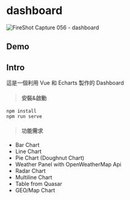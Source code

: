 # dashboard

![FireShot Capture 056 - dashboard](https://github.com/YiShanStephyHung/dashboard/assets/77147294/2aefc5ab-a84c-4956-8225-2ac8af5a7657)

## Demo

## Intro
這是一個利用 Vue 和 Echarts 製作的 Dashboard

> #### 安裝&啟動
```
npm install
npm run serve
```

> #### 功能需求
+ Bar Chart
+ Line Chart
+ Pie Chart (Doughnut Chart)
+ Weather Panel with OpenWeatherMap Api
+ Radar Chart
+ Multiline Chart
+ Table from Quasar
+ GEO/Map Chart
